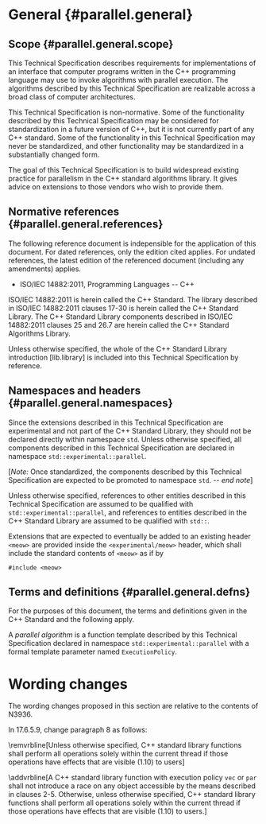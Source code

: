 # General {#parallel.general}

## Scope {#parallel.general.scope}

This Technical Specification describes requirements for implementations of an
interface that computer programs written in the C++ programming language may
use to invoke algorithms with parallel execution. The algorithms described by
this Technical Specification are realizable across a broad class of
computer architectures.

This Technical Specification is non-normative. Some of the functionality
described by this Technical Specification may be considered for standardization
in a future version of C++, but it is not currently part of any C++ standard.
Some of the functionality in this Technical Specification may never be
standardized, and other functionality may be standardized in a substantially
changed form.

The goal of this Technical Specification is to build widespread existing
practice for parallelism in the C++ standard algorithms library. It gives
advice on extensions to those vendors who wish to provide them.

## Normative references {#parallel.general.references}

The following reference document is indepensible for the application of this
document. For dated references, only the edition cited applies. For undated
references, the latest edition of the referenced document (including any
amendments) applies.

* ISO/IEC 14882:2011, Programming Languages -- C++

ISO/IEC 14882:2011 is herein called the C++ Standard. The library described in
ISO/IEC 14882:2011 clauses 17-30 is herein called the C++ Standard Library. The
C++ Standard Library components described in ISO/IEC 14882:2011 clauses 25 and
26.7 are herein called the C++ Standard Algorithms Library.

Unless otherwise specified, the whole of the C++ Standard Library introduction
[lib.library] is included into this Technical Specification by reference.

## Namespaces and headers {#parallel.general.namespaces}

Since the extensions described in this Technical Specification are
experimental and not part of the C++ Standard Library, they should not be
declared directly within namespace `std`. Unless otherwise specified, all
components described in this Technical Specification are declared in namespace
`std::experimental::parallel`.

[*Note:* Once standardized, the components described by this Technical Specification
are expected to be promoted to namespace `std`. -- *end note*]

Unless otherwise specified, references to other entities described in this
Technical Specification are assumed to be qualified with
`std::experimental::parallel`, and references to entities described in the
C++ Standard Library are assumed to be qualified with `std::`.

Extensions that are expected to eventually be added to an existing header
`<meow>` are provided inside the `<experimental/meow>` header, which shall
include the standard contents of `<meow>` as if by

    #include <meow>

## Terms and definitions {#parallel.general.defns}

For the purposes of this document, the terms and definitions given in the C++
Standard and the following apply.

A *parallel algorithm* is a function template described by this Technical Specification declared in namespace `std::experimental::parallel` with a formal template parameter named `ExecutionPolicy`.

# Wording changes

The wording changes proposed in this section are relative to the contents of
N3936.

In 17.6.5.9, change paragraph 8 as follows:

\remvrbline[Unless otherwise specified, C++ standard library functions shall
perform all operations solely within the current thread if those operations have
effects that are visible (1.10) to users] 

\addvrbline[A C++ standard library function with execution policy `vec` or `par`
shall not introduce a race on any object accessible by the means described in
clauses 2-5.  Otherwise, unless otherwise specified, C++ standard library
functions shall perform all operations solely within the current thread if
those operations have effects that are visible (1.10) to users.]

